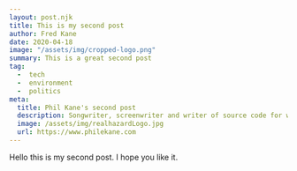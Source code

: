 ```yaml
---
layout: post.njk
title: This is my second post
author: Fred Kane
date: 2020-04-18
image: "/assets/img/cropped-logo.png"
summary: This is a great second post
tag:
  -  tech
  -  environment
  -  politics
meta:
  title: Phil Kane's second post
  description: Songwriter, screenwriter and writer of source code for web applications.
  image: /assets/img/realhazardLogo.jpg
  url: https://www.philekane.com
---
```


Hello this is my second post. I hope you like it.